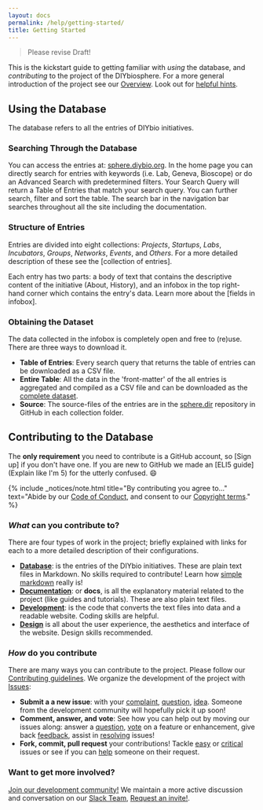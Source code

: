 ```yaml
---
layout: docs
permalink: /help/getting-started/
title: Getting Started
---
```


> Please revise Draft!

This is the kickstart guide to getting familiar with _using_ the database, and _contributing_ to the project of the DIYbiosphere. For a more general introduction of the project see our [Overview]. Look out for [helpful hints].

## Using the Database
The database refers to all the entries of DIYbio initiatives.

### Searching Through the Database
You can access the entries at: [sphere.diybio.org]. In the home page you can directly search for entries with keywords (i.e. Lab, Geneva, Bioscope) or do an Advanced Search with predetermined filters. Your Search Query will return a Table of Entries that match your search query. You can further search, filter and sort the table. The search bar in the navigation bar searches throughout all the site including the documentation.

### Structure of Entries
Entries are divided into eight collections: _Projects_, _Startups_, _Labs_, _Incubators_, _Groups_, _Networks_, _Events_, and _Others_. For a more detailed description of these see the [collection of entries].

Each entry has two parts: a body of text that contains the descriptive content of the initiative (About, History), and an infobox in the top right-hand corner which contains the entry's data. Learn more about the [fields in infobox].

### Obtaining the Dataset
The data collected in the infobox is completely open and free to (re)use. There are three ways to download it.

- **Table of Entries**: Every search query that returns the table of entries can be downloaded as a CSV file.
- **Entire Table**: All the data in the 'front-matter' of the all entries is aggregated and compiled as a CSV file and can be downloaded as the [complete dataset].
- **Source**: The source-files of the entries are in the [sphere.dir] repository in GitHub in each collection folder.


## Contributing to the Database
The **only requirement** you need to contribute is a GitHub account, so [Sign up] if you don't have one. If you are new to GitHub we made an [ELI5 guide] (Explain like I'm 5) for the utterly confused. :smile:

{% include _notices/note.html title="By contributing you agree to..." text="Abide by our [Code of Conduct](/about/coc/), and consent to our [Copyright terms](/about/license/)." %}

### _What_ can you contribute to?
There are four types of work in the project; briefly explained with links for each to a more detailed description of their configurations.

- **[Database]**: is the entries of the DIYbio initiatives. These are plain text files in Markdown. No skills required to contribute! Learn how [simple markdown] really is!
- **[Documentation]**: or **docs**, is all the explanatory material related to the project (like guides and tutorials). These are also plain text files.
- **[Development]**: is the code that converts the text files into data and a readable website. Coding skills are helpful.
- **[Design]** is all about the user experience, the aesthetics and interface of the website. Design skills recommended.

### _How_ do you contribute
There are many ways you can contribute to the project. Please follow our [Contributing guidelines]. We organize the development of the project with [Issues]:

  - **Submit a a new issue**: with your [complaint], [question], [idea]. Someone from the development community will hopefully pick it up soon!
  - **Comment, answer, and vote**: See how you can help out by moving our issues along: answer a [question], [vote] on a feature or enhancement, give back [feedback], assist in [resolving] issues!
  - **Fork, commit, pull request** your contributions! Tackle [easy] or [critical] issues or see if you can [help] someone on their request.

### Want to get more involved?
[Join our development community!] We maintain a more active discussion and conversation on our [Slack Team], [Request an invite!].


[overview]: /about/overview/
[basic components of the database]: /help/basics/#database
[sphere.diybio.org]: http://sphere.diybio.org
[classification of entries]: /help/basics/
[fields of infobox]: /help/basics/
<!-- TODO: add link to complete dataset -->
[complete dataset]: #
[sign-up]: https://github.com/join
[ELI5]: /help/eli5-guide/
[sphere.dir]: https://github.com/DIYbiosphere/sphere.dir
[Helpful hints]: /help/hints/
[code of conduct]: /about/coc/
[Github glossary]: https://help.github.com/articles/github-glossary/
[Database]: /help/basics/#Database
[Documentation]: /help/basics/#Documentation
[Development]: /help/basics/#Development
[Design]: /help/basics/#Design
[simple markdown]: /help/simple-markdown/
[complaint]: /help/contributing/#report-a-bug
[question]: /help/contributing/#ask-a-question
[idea]: /help/contributing/#make-a-suggestion
[vote]: /help/workflow/#adding-reactions
[Contributing guidelines]: /help/contributing/
[Issues]: https://github.com/DIYbiosphere/sphere.dir/issues
[easy]: https://github.com/DIYbiosphere/sphere.dir/labels/easy
[feedback]: https://github.com/DIYbiosphere/sphere.dir/labels/feedback%20wanted
[critical]: https://github.com/DIYbiosphere/sphere.dir/labels/critical
[help]: https://github.com/DIYbiosphere/sphere.dir/labels/help%20wanted
[resolving]: https://github.com/DIYbiosphere/sphere.dir/labels/resolution%20needed
[Join our development community!]: /help/contributing/#requesting-membership
[Slack Team]: https://diybiosphere.slack.com/
[Request an invite!]: https://diybiosphere.herokuapp.com/
